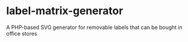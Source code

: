 label-matrix-generator
======================

A PHP-based SVG generator for removable labels that can be bought in office stores